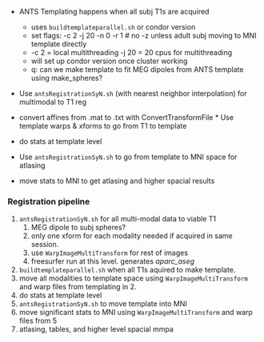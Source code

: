 * ANTS Templating happens when all subj T1s are acquired
    * uses ```buildtemplateparallel.sh``` or condor version
    * set flags: -c 2 -j 20 -n 0 -r 1    # no -z unless adult subj moving to MNI template directly
    * -c 2 = local multithreading -j 20 = 20 cpus for  multithreading
    * will set up condor version once cluster working
    * q: can we make template to fit MEG dipoles from ANTS template using make_spheres?
    
* Use ```antsRegistrationSyN.sh``` (with nearest neighbor interpolation) for multimodal to T1 reg
* convert affines from .mat to .txt with ConvertTransformFile * Use template warps & xforms to go from T1 to template
* do stats at template level
* Use ```antsRegistrationSyN.sh``` to go from template to MNI space for atlasing
* move stats to MNI to get atlasing and higher spacial results

### Registration pipeline
1. ```antsRegistrationSyN.sh``` for all multi-modal data to viable T1
    1. MEG dipole to subj spheres?
    2. only one xform for each modality needed if acquired in same session.
    3. use ```WarpImageMultiTransform``` for rest of images
    4. freesurfer run at this level. generates *aparc_aseg*
2. ```buildtemplateparallel.sh``` when all T1s aquired to make template.
3. move all modalities to template space using ```WarpImageMultiTransform``` and warp files from templating in 2.
4. do stats at template level
5. ```antsRegistrationSyN.sh``` to move template into MNI
6. move significant stats to MNI using ```WarpImageMultiTransform``` and warp files from 5
7. atlasing, tables, and higher level spacial mmpa 

